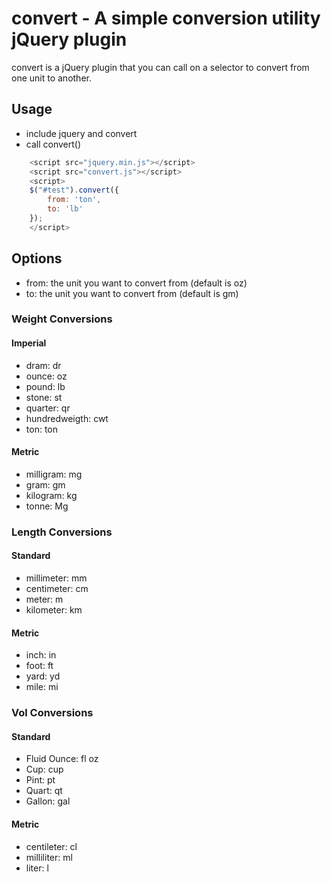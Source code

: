 # convert - A simple conversion utility jQuery plugin
convert is a jQuery plugin that you can call on a selector to convert from one unit to another. 

## Usage

* include jquery and convert
* call convert()

```javascript 
	<script src="jquery.min.js"></script>
	<script src="convert.js"></script>
	<script>
	$("#test").convert({
		from: 'ton',
		to: 'lb'
	});
	</script>
```

## Options
* from: the unit you want to convert from (default is oz)
* to: the unit you want to convert from (default is gm)

### Weight Conversions

#### Imperial
* dram: dr
* ounce: oz
* pound: lb
* stone: st
* quarter: qr
* hundredweigth: cwt
* ton: ton

#### Metric
* milligram: mg
* gram: gm
* kilogram: kg
* tonne: Mg

### Length Conversions

#### Standard
* millimeter: mm
* centimeter: cm
* meter: m
* kilometer: km

#### Metric
* inch: in
* foot: ft
* yard: yd
* mile: mi

### Vol Conversions

#### Standard

* Fluid Ounce: fl oz
* Cup: cup
* Pint: pt
* Quart: qt
* Gallon: gal

#### Metric

* centileter: cl
* milliliter: ml
* liter: l

